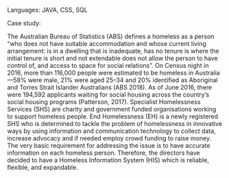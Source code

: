Languages: JAVA, CSS, SQL

Case study:

The Australian Bureau of Statistics (ABS) defines a homeless as a person 
“who does not have suitable accommodation and whose current living arrangement: 
is in a dwelling that is inadequate, has no tenure
is where the initial tenure is short and not extendable
does not allow the person to have control of, and access to space for social relations”. 
On Census night in 2016, more than 116,000 people were estimated to be homeless in 
Australia—58% were male, 21% were aged 25–34 and 20% identified as Aboriginal and 
Torres Strait Islander Australians (ABS 2018). As of June 2016, there were 194,592 applicants 
waiting for social housing across the country’s social housing programs (Patterson, 2017). 
Specialist Homelessness Services (SHS) are charity and government funded organisations 
working to support homeless people. 
End Homelessness (EH) is a newly registered SHS who is determined to tackle the problem 
of homelessness in innovative ways by using information and communication technology to 
collect data, increase advocacy and if needed employ crowd funding to raise money. The very 
basic requirement for addressing the issue is to have accurate information on each homeless 
person. Therefore, the directors have decided to have a Homeless Information System (HIS) 
which is reliable, flexible, and expandable.
